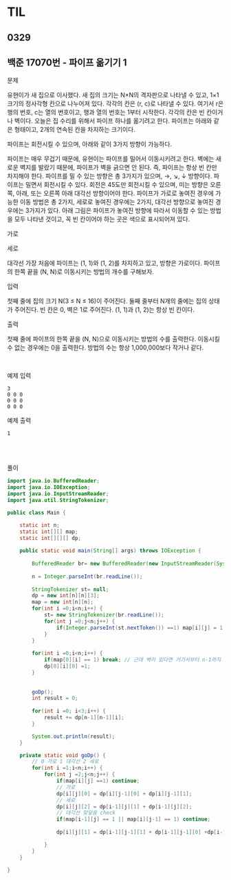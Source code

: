# TIL

## 0329

## 백준 17070번 - 파이프 옮기기 1<br>

문제 <br>

유현이가 새 집으로 이사했다. 새 집의 크기는 N×N의 격자판으로 나타낼 수 있고, 1×1크기의 정사각형 칸으로 나누어져 있다. 각각의 칸은 (r, c)로 나타낼 수 있다. 여기서 r은 행의 번호, c는 열의 번호이고, 행과 열의 번호는 1부터 시작한다. 각각의 칸은 빈 칸이거나 벽이다.
오늘은 집 수리를 위해서 파이프 하나를 옮기려고 한다. 파이프는 아래와 같은 형태이고, 2개의 연속된 칸을 차지하는 크기이다.

파이프는 회전시킬 수 있으며, 아래와 같이 3가지 방향이 가능하다.

파이프는 매우 무겁기 때문에, 유현이는 파이프를 밀어서 이동시키려고 한다. 벽에는 새로운 벽지를 발랐기 때문에, 파이프가 벽을 긁으면 안 된다. 즉, 파이프는 항상 빈 칸만 차지해야 한다.
파이프를 밀 수 있는 방향은 총 3가지가 있으며, →, ↘, ↓ 방향이다. 파이프는 밀면서 회전시킬 수 있다. 회전은 45도만 회전시킬 수 있으며, 미는 방향은 오른쪽, 아래, 또는 오른쪽 아래 대각선 방향이어야 한다.
파이프가 가로로 놓여진 경우에 가능한 이동 방법은 총 2가지, 세로로 놓여진 경우에는 2가지, 대각선 방향으로 놓여진 경우에는 3가지가 있다.
아래 그림은 파이프가 놓여진 방향에 따라서 이동할 수 있는 방법을 모두 나타낸 것이고, 꼭 빈 칸이어야 하는 곳은 색으로 표시되어져 있다.

가로

세로

대각선
가장 처음에 파이프는 (1, 1)와 (1, 2)를 차지하고 있고, 방향은 가로이다. 파이프의 한쪽 끝을 (N, N)로 이동시키는 방법의 개수를 구해보자.

입력

첫째 줄에 집의 크기 N(3 ≤ N ≤ 16)이 주어진다. 둘째 줄부터 N개의 줄에는 집의 상태가 주어진다. 빈 칸은 0, 벽은 1로 주어진다. (1, 1)과 (1, 2)는 항상 빈 칸이다.

출력

첫째 줄에 파이프의 한쪽 끝을 (N, N)으로 이동시키는 방법의 수를 출력한다. 이동시킬 수 없는 경우에는 0을 출력한다. 방법의 수는 항상 1,000,000보다 작거나 같다.

<br>

예제 입력
```
3
0 0 0
0 0 0
0 0 0
```
예제 출력
```
1
```
<br>

<br>

풀이
```java
import java.io.BufferedReader;
import java.io.IOException;
import java.io.InputStreamReader;
import java.util.StringTokenizer;

public class Main {

	static int n;
	static int[][] map;
	static int[][][] dp;
	
	public static void main(String[] args) throws IOException {
		
		BufferedReader br= new BufferedReader(new InputStreamReader(System.in));
		
		n = Integer.parseInt(br.readLine());
		
		StringTokenizer st= null;
		dp = new int[n][n][3];
		map = new int[n][n];
		for(int i =0;i<n;i++) {
			st= new StringTokenizer(br.readLine());
			for(int j =0;j<n;j++) {
				if(Integer.parseInt(st.nextToken()) ==1) map[i][j] = 1;
			}
		}
		
		for(int i =0;i<n;i++) {
			if(map[0][i] == 1) break; // 근데 벽이 있다면 거기서부터 n-1까지 0으로 둬야함
			dp[0][i][0] =1;
		}
	
		
		goDp();
		int result = 0;
		
		for(int i =0; i<3;i++) {
			result += dp[n-1][n-1][i]; 
		}

		System.out.println(result);
	}

	private static void goDp() {
		// 0 가로 1 대각선 2 세로
		for(int i =1;i<n;i++) {
			for(int j =2;j<n;j++) {
				if(map[i][j] ==1) continue;
				// 가로
				dp[i][j][0] = dp[i][j-1][0] + dp[i][j-1][1];
				// 세로
				dp[i][j][2] = dp[i-1][j][1] + dp[i-1][j][2];
				// 대각선 맞닿음 check
				if(map[i-1][j] == 1 || map[i][j-1] == 1) continue;
				
				dp[i][j][1] = dp[i-1][j-1][1] + dp[i-1][j-1][0] +dp[i-1][j-1][2];

			}
		}
	}
	
}
```

